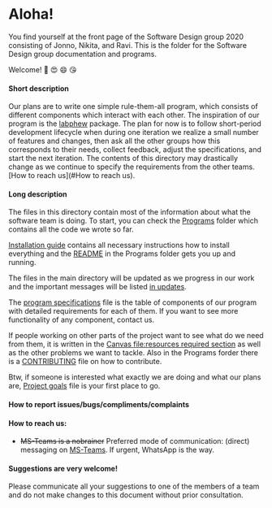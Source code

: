 # Aloha!

You find yourself at the front page of the Software Design group 2020 consisting of Jonno, Nikita, and Ravi. This is the folder for the Software Design group documentation and programs.

Welcome! 🎊 😍 😄 :kissing_heart:



#### Short description

Our plans are to write one simple rule-them-all program, which consists of different components which interact with each other. The inspiration of our program is the [labphew](https://labphew.readthedocs.io/en/latest/) package. The plan for now is to follow short-period development lifecycle when during one iteration we realize a small number of features and changes, then ask all the other groups how this corresponds to their needs, collect feedback, adjust the specifications, and start the next iteration. The contents of this directory may drastically change as we continue to specify the requirements from the other teams. [How to reach us](#How to reach us).

#### Long description

The files in this directory contain most of the information about what the software team is doing. To start, you can check the [Programs](projects/SoftwareDesign_by_Nikita_Ravi_and_Jonno/Programs) folder which contains all the code we wrote so far.

[Installation guide](projects/SoftwareDesign_by_Nikita_Ravi_and_Jonno/Installation_guide.md) contains all necessary instructions how to install everything and the [README](projects/SoftwareDesign_by_Nikita_Ravi_and_Jonno/Programs/README.md) in the Programs folder gets you up and running. 

The files in the main directory will be updated as we progress in our work and the important messages will be listed [in updates](https://git.science.uu.nl/ued2020/experiment-design-2020/-/tree/master/projects/SoftwareDesign_by_Nikita_Ravi_and_Jonno/UPDATES.md).

The [program specifications](projects/SoftwareDesign_by_Nikita_Ravi_and_Jonno/ProgramSpecifications.md) file is the table of components of our program with detailed requirements for each of them. If you want to see more functionality of any component, contact us.

If people working on other parts of the project want to see what do we need from them, it is written in the [Canvas file:resources required section](https://git.science.uu.nl/ued2020/experiment-design-2020/-/blob/master/projects/SoftwareDesign_by_Nikita_Ravi_and_Jonno/Canvas.md#resources-required) as well as the other problems we want to tackle. Also in the Programs forder there is a [CONTRIBUTING](projects/SoftwareDesign_by_Nikita_Ravi_and_Jonno/Programs/CONTRIBUTING.md) file on how to contribute.

Btw, if someone is interested what exactly we are doing and what our plans are, [Project goals](projects/SoftwareDesign_by_Nikita_Ravi_and_Jonno/Project_goals.md) file is your first place to go.

#### How to report issues/bugs/compliments/complaints

#### How to reach us:

- ~~MS-Teams is a nobrainer~~ Preferred mode of communication: (direct) messaging on [MS-Teams](https://teams.microsoft.com/l/channel/19%3a17671f7d35194c9aa6a368c449fd96fe%40thread.tacv2/grand%2520project?groupId=b36d7aae-63c5-44c9-a860-073e4ffd37ae&tenantId=d72758a0-a446-4e0f-a0aa-4bf95a4a10e7). If urgent, WhatsApp is the way.



#### Suggestions are very welcome!

Please communicate all your suggestions to one of the members of a team and do not make changes to this document without prior consultation.